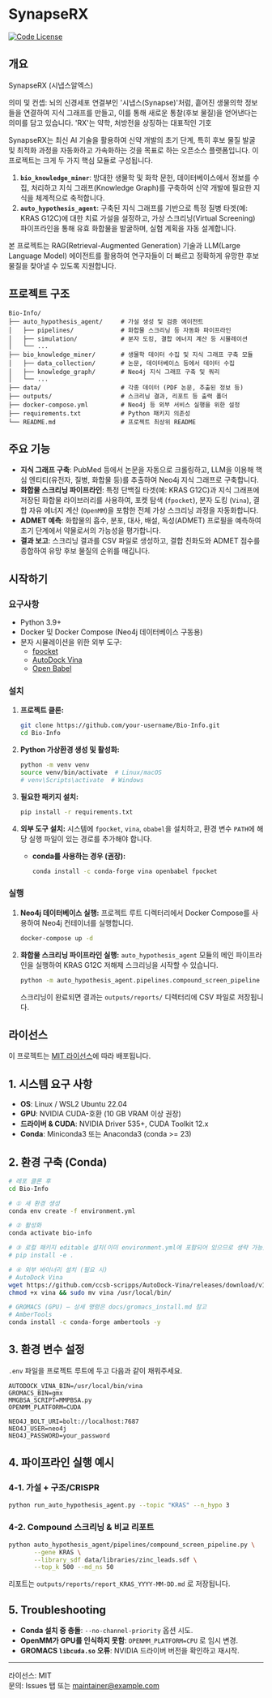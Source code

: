 # SynapseRX

[![Code License](https://img.shields.io/badge/License-MIT-green.svg)](LICENSE)

## 개요

SynapseRX (시냅스알엑스)

의미 및 컨셉: 뇌의 신경세포 연결부인 '시냅스(Synapse)'처럼, 흩어진 생물의학 정보들을 연결하여 지식 그래프를 만들고, 이를 통해 새로운 통찰(후보 물질)을 얻어낸다는 의미를 담고 있습니다. 'RX'는 약학, 처방전을 상징하는 대표적인 기호

SynapseRX는 최신 AI 기술을 활용하여 신약 개발의 초기 단계, 특히 후보 물질 발굴 및 최적화 과정을 자동화하고 가속화하는 것을 목표로 하는 오픈소스 플랫폼입니다. 이 프로젝트는 크게 두 가지 핵심 모듈로 구성됩니다.

1.  **`bio_knowledge_miner`**: 방대한 생물학 및 화학 문헌, 데이터베이스에서 정보를 수집, 처리하고 지식 그래프(Knowledge Graph)를 구축하여 신약 개발에 필요한 지식을 체계적으로 축적합니다.
2.  **`auto_hypothesis_agent`**: 구축된 지식 그래프를 기반으로 특정 질병 타겟(예: KRAS G12C)에 대한 치료 가설을 설정하고, 가상 스크리닝(Virtual Screening) 파이프라인을 통해 유효 화합물을 발굴하며, 실험 계획을 자동 설계합니다.

본 프로젝트는 RAG(Retrieval-Augmented Generation) 기술과 LLM(Large Language Model) 에이전트를 활용하여 연구자들이 더 빠르고 정확하게 유망한 후보 물질을 찾아낼 수 있도록 지원합니다.

## 프로젝트 구조

```
Bio-Info/
├── auto_hypothesis_agent/     # 가설 생성 및 검증 에이전트
│   ├── pipelines/             # 화합물 스크리닝 등 자동화 파이프라인
│   ├── simulation/            # 분자 도킹, 결합 에너지 계산 등 시뮬레이션
│   └── ...
├── bio_knowledge_miner/       # 생물학 데이터 수집 및 지식 그래프 구축 모듈
│   ├── data_collection/       # 논문, 데이터베이스 등에서 데이터 수집
│   ├── knowledge_graph/       # Neo4j 지식 그래프 구축 및 쿼리
│   └── ...
├── data/                      # 각종 데이터 (PDF 논문, 추출된 정보 등)
├── outputs/                   # 스크리닝 결과, 리포트 등 출력 폴더
├── docker-compose.yml         # Neo4j 등 외부 서비스 실행을 위한 설정
├── requirements.txt           # Python 패키지 의존성
└── README.md                  # 프로젝트 최상위 README
```

## 주요 기능

*   **지식 그래프 구축**: PubMed 등에서 논문을 자동으로 크롤링하고, LLM을 이용해 핵심 엔티티(유전자, 질병, 화합물 등)를 추출하여 Neo4j 지식 그래프로 구축합니다.
*   **화합물 스크리닝 파이프라인**: 특정 단백질 타겟(예: KRAS G12C)과 지식 그래프에 저장된 화합물 라이브러리를 사용하여, 포켓 탐색 (`fpocket`), 분자 도킹 (`Vina`), 결합 자유 에너지 계산 (`OpenMM`)을 포함한 전체 가상 스크리닝 과정을 자동화합니다.
*   **ADMET 예측**: 화합물의 흡수, 분포, 대사, 배설, 독성(ADMET) 프로필을 예측하여 초기 단계에서 약물로서의 가능성을 평가합니다.
*   **결과 보고**: 스크리닝 결과를 CSV 파일로 생성하고, 결합 친화도와 ADMET 점수를 종합하여 유망 후보 물질의 순위를 매깁니다.

## 시작하기

### 요구사항

*   Python 3.9+
*   Docker 및 Docker Compose (Neo4j 데이터베이스 구동용)
*   분자 시뮬레이션을 위한 외부 도구:
    *   [fpocket](https://github.com/Discngine/fpocket)
    *   [AutoDock Vina](https://vina.scripps.edu/)
    *   [Open Babel](http://openbabel.org/)

### 설치

1.  **프로젝트 클론:**
    ```bash
    git clone https://github.com/your-username/Bio-Info.git
    cd Bio-Info
    ```

2.  **Python 가상환경 생성 및 활성화:**
    ```bash
    python -m venv venv
    source venv/bin/activate  # Linux/macOS
    # venv\Scripts\activate  # Windows
    ```

3.  **필요한 패키지 설치:**
    ```bash
    pip install -r requirements.txt
    ```

4.  **외부 도구 설치:**
    시스템에 `fpocket`, `vina`, `obabel`을 설치하고, 환경 변수 `PATH`에 해당 실행 파일이 있는 경로를 추가해야 합니다.

    *   **conda를 사용하는 경우 (권장):**
        ```bash
        conda install -c conda-forge vina openbabel fpocket
        ```

### 실행

1.  **Neo4j 데이터베이스 실행:**
    프로젝트 루트 디렉터리에서 Docker Compose를 사용하여 Neo4j 컨테이너를 실행합니다.
    ```bash
    docker-compose up -d
    ```

2.  **화합물 스크리닝 파이프라인 실행:**
    `auto_hypothesis_agent` 모듈의 메인 파이프라인을 실행하여 KRAS G12C 저해제 스크리닝을 시작할 수 있습니다.
    ```bash
    python -m auto_hypothesis_agent.pipelines.compound_screen_pipeline
    ```
    스크리닝이 완료되면 결과는 `outputs/reports/` 디렉터리에 CSV 파일로 저장됩니다.

## 라이선스

이 프로젝트는 [MIT 라이선스](LICENSE)에 따라 배포됩니다.

## 1. 시스템 요구 사항
* **OS**: Linux / WSL2 Ubuntu 22.04
* **GPU**: NVIDIA CUDA-호환 (10 GB VRAM 이상 권장)
* **드라이버 & CUDA**: NVIDIA Driver 535+, CUDA Toolkit 12.x
* **Conda**: Miniconda3 또는 Anaconda3 (conda >= 23)

## 2. 환경 구축 (Conda)
```bash
# 레포 클론 후
cd Bio-Info

# ① 새 환경 생성
conda env create -f environment.yml

# ② 활성화
conda activate bio-info

# ③ 로컬 패키지 editable 설치(이미 environment.yml에 포함되어 있으므로 생략 가능)
# pip install -e .

# ④ 외부 바이너리 설치 (필요 시)
# AutoDock Vina
wget https://github.com/ccsb-scripps/AutoDock-Vina/releases/download/v1.2.5/vina_1.2.5_linux_x86_64 -O vina
chmod +x vina && sudo mv vina /usr/local/bin/

# GROMACS (GPU) — 상세 명령은 docs/gromacs_install.md 참고
# AmberTools
conda install -c conda-forge ambertools -y
```

## 3. 환경 변수 설정
`.env` 파일을 프로젝트 루트에 두고 다음과 같이 채워주세요.
```dotenv
AUTODOCK_VINA_BIN=/usr/local/bin/vina
GROMACS_BIN=gmx
MMGBSA_SCRIPT=MMPBSA.py
OPENMM_PLATFORM=CUDA

NEO4J_BOLT_URI=bolt://localhost:7687
NEO4J_USER=neo4j
NEO4J_PASSWORD=your_password
```

## 4. 파이프라인 실행 예시
### 4-1. 가설 + 구조/CRISPR
```bash
python run_auto_hypothesis_agent.py --topic "KRAS" --n_hypo 3
```

### 4-2. Compound 스크리닝 & 비교 리포트
```bash
python auto_hypothesis_agent/pipelines/compound_screen_pipeline.py \
       --gene KRAS \
       --library_sdf data/libraries/zinc_leads.sdf \
       --top_k 500 --md_ns 50
```

리포트는 `outputs/reports/report_KRAS_YYYY-MM-DD.md` 로 저장됩니다.

## 5. Troubleshooting
* **Conda 설치 중 충돌**: `--no-channel-priority` 옵션 시도.
* **OpenMM가 GPU를 인식하지 못함**: `OPENMM_PLATFORM=CPU` 로 임시 변경.
* **GROMACS `libcuda.so` 오류**: NVIDIA 드라이버 버전을 확인하고 재시작.

---
라이선스: MIT  
문의: Issues 탭 또는 maintainer@example.com 
